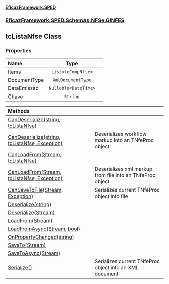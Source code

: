 #### [EficazFramework.SPED](EficazFrameworkSPED.md 'EficazFramework SPED')
### [EficazFramework.SPED.Schemas.NFSe.GINFES](EficazFramework.SPED.Schemas.NFSe.GINFES.md 'EficazFramework.SPED.Schemas.NFSe.GINFES')

## tcListaNfse Class
### Properties

| Name | Type | |
| :--- | :---: | :--- |
| Items | `List<tcCompNfse>` |  |
| DocumentType | `XmlDocumentType` |  |
| DataEmissao | `Nullable<DateTime>` |  |
| Chave | `String` |  |

| Methods | |
| :--- | :--- |
| [CanDeserialize(string, tcListaNfse)](EficazFramework.SPED.Schemas.NFSe.GINFES/tcListaNfse/CanDeserialize(string,tcListaNfse).md 'EficazFramework.SPED.Schemas.NFSe.GINFES.tcListaNfse.CanDeserialize(string, EficazFramework.SPED.Schemas.NFSe.GINFES.tcListaNfse)') | |
| [CanDeserialize(string, tcListaNfse, Exception)](EficazFramework.SPED.Schemas.NFSe.GINFES/tcListaNfse/CanDeserialize(string,tcListaNfse,Exception).md 'EficazFramework.SPED.Schemas.NFSe.GINFES.tcListaNfse.CanDeserialize(string, EficazFramework.SPED.Schemas.NFSe.GINFES.tcListaNfse, System.Exception)') | Deserializes workflow markup into an TNfeProc object |
| [CanLoadFrom(Stream, tcListaNfse)](EficazFramework.SPED.Schemas.NFSe.GINFES/tcListaNfse/CanLoadFrom(Stream,tcListaNfse).md 'EficazFramework.SPED.Schemas.NFSe.GINFES.tcListaNfse.CanLoadFrom(System.IO.Stream, EficazFramework.SPED.Schemas.NFSe.GINFES.tcListaNfse)') | |
| [CanLoadFrom(Stream, tcListaNfse, Exception)](EficazFramework.SPED.Schemas.NFSe.GINFES/tcListaNfse/CanLoadFrom(Stream,tcListaNfse,Exception).md 'EficazFramework.SPED.Schemas.NFSe.GINFES.tcListaNfse.CanLoadFrom(System.IO.Stream, EficazFramework.SPED.Schemas.NFSe.GINFES.tcListaNfse, System.Exception)') | Deserializes xml markup from file into an TNfeProc object |
| [CanSaveToFile(Stream, Exception)](EficazFramework.SPED.Schemas.NFSe.GINFES/tcListaNfse/CanSaveToFile(Stream,Exception).md 'EficazFramework.SPED.Schemas.NFSe.GINFES.tcListaNfse.CanSaveToFile(System.IO.Stream, System.Exception)') | Serializes current TNfeProc object into file |
| [Deserialize(string)](EficazFramework.SPED.Schemas.NFSe.GINFES/tcListaNfse/Deserialize(string).md 'EficazFramework.SPED.Schemas.NFSe.GINFES.tcListaNfse.Deserialize(string)') | |
| [Deserialize(Stream)](EficazFramework.SPED.Schemas.NFSe.GINFES/tcListaNfse/Deserialize(Stream).md 'EficazFramework.SPED.Schemas.NFSe.GINFES.tcListaNfse.Deserialize(System.IO.Stream)') | |
| [LoadFrom(Stream)](EficazFramework.SPED.Schemas.NFSe.GINFES/tcListaNfse/LoadFrom(Stream).md 'EficazFramework.SPED.Schemas.NFSe.GINFES.tcListaNfse.LoadFrom(System.IO.Stream)') | |
| [LoadFromAsync(Stream, bool)](EficazFramework.SPED.Schemas.NFSe.GINFES/tcListaNfse/LoadFromAsync(Stream,bool).md 'EficazFramework.SPED.Schemas.NFSe.GINFES.tcListaNfse.LoadFromAsync(System.IO.Stream, bool)') | |
| [OnPropertyChanged(string)](EficazFramework.SPED.Schemas.NFSe.GINFES/tcListaNfse/OnPropertyChanged(string).md 'EficazFramework.SPED.Schemas.NFSe.GINFES.tcListaNfse.OnPropertyChanged(string)') | |
| [SaveTo(Stream)](EficazFramework.SPED.Schemas.NFSe.GINFES/tcListaNfse/SaveTo(Stream).md 'EficazFramework.SPED.Schemas.NFSe.GINFES.tcListaNfse.SaveTo(System.IO.Stream)') | |
| [SaveToAsync(Stream)](EficazFramework.SPED.Schemas.NFSe.GINFES/tcListaNfse/SaveToAsync(Stream).md 'EficazFramework.SPED.Schemas.NFSe.GINFES.tcListaNfse.SaveToAsync(System.IO.Stream)') | |
| [Serialize()](EficazFramework.SPED.Schemas.NFSe.GINFES/tcListaNfse/Serialize().md 'EficazFramework.SPED.Schemas.NFSe.GINFES.tcListaNfse.Serialize()') | Serializes current TNfeProc object into an XML document |
